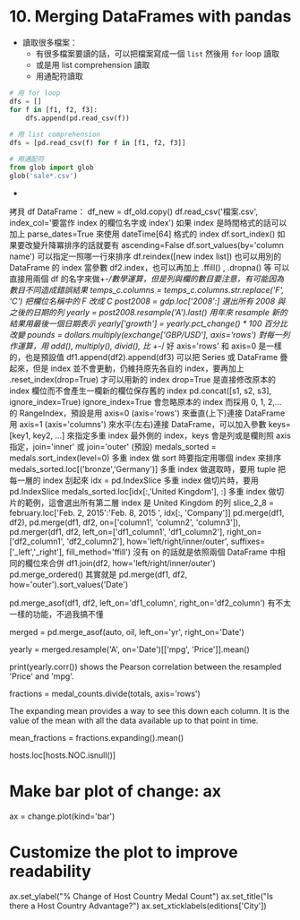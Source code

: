 # 10. Merging DataFrames with pandas
* 讀取很多檔案：
  * 有很多檔案要讀的話，可以把檔案寫成一個 `list` 然後用 `for` loop 讀取
  * 或是用 list comprehension 讀取
  * 用通配符讀取
```python
# 用 for loop
dfs = []
for f in [f1, f2, f3]:
    dfs.append(pd.read_csv(f))
    
# 用 list comprehension
dfs = [pd.read_csv(f) for f in [f1, f2, f3]]

# 用通配符
from glob import glob
glob('sale*.csv')
```

* 
拷貝 df DataFrame： df_new = df_old.copy()
df.read_csv('檔案.csv', index_col='要當作 index 的欄位名字或 index') 如果 index 是時間格式的話可以加上 parse_dates=True 來使用 dateTime[64] 格式的 index
df.sort_index() 如果要改變升降冪排序的話就要有 ascending=False
df.sort_values(by='column name') 可以指定一照哪一行來排序
df.reindex([new index list]) 也可以用別的 DataFrame 的 index 當參數 df2.index，也可以再加上 .ffill() , .dropna() 等
可以直接用兩個 df 的名字來做+-*/數學運算，但是列與欄的數目要注意，有可能因為數目不同造成錯誤結果
temps_c.columns = temps_c.columns.str.replace('F', 'C') 把欄位名稱中的 F 改成 C
post2008 = gdp.loc['2008':] 選出所有 2008 與之後的日期的列
yearly = post2008.resample('A').last() 用年來 resample 新的結果用最後一個日期表示
yearly['growth'] = yearly.pct_change() * 100 百分比改變
pounds = dollars.multiply(exchange['GBP/USD'], axis='rows') 對每一列作運算，用 add(), multiply(), divid(), 比 +-*/ 好 axis='rows' 和 axis=0 是一樣的，也是預設值
df1.append(df2).append(df3) 可以把 Series 或 DataFrame 疊起來，但是 index 並不會更動，仍維持原先各自的 index，要再加上 .reset_index(drop=True) 才可以用新的 index drop=True 是直接修改原本的 index 欄位而不會產生一欄新的欄位保存舊的 index
pd.concat([s1, s2, s3], ignore_index=True) ignore_index=True 會忽略原本的 index 而採用 0, 1, 2,... 的 RangeIndex，預設是用 axis=0 (axis='rows') 來垂直(上下)連接 DataFrame 用 axis=1 (axis='columns') 來水平(左右)連接 DataFrame，可以加入參數 keys=[key1, key2, ...] 來指定多重 index 最外側的 index，keys 會是列或是欄則照 axis 指定，join='inner' 或 join='outer' (預設)
medals_sorted = medals.sort_index(level=0) 多重 index 做 sort 時要指定用哪個 index 來排序
medals_sorted.loc[('bronze','Germany')] 多重 index 做選取時，要用 tuple 把每一層的 index 刮起來
idx = pd.IndexSlice 多重 index 做切片時，要用 pd.IndexSlice
medals_sorted.loc[idx[:,'United Kingdom'], :] 多重 index 做切片的範例，這會選出所有第二層 index 是 United Kingdom 的列
slice_2_8 = february.loc['Feb. 2, 2015':'Feb. 8, 2015 ', idx[:, 'Company']]
pd.merge(df1, df2), pd.merge(df1, df2, on=['column1', 'column2', 'column3']), pd.merger(df1, df2, left_on=['df1_column1', 'df1_column2'], right_on=['df2_column1', 'df2_column2'], how='left/right/inner/outer', suffixes=['_left','_right'], fill_method='ffill') 沒有 on 的話就是依照兩個 DataFrame 中相同的欄位來合併
df1.join(df2, how='left/right/inner/outer')
pd.merge_ordered() 其實就是 pd.merge(df1, df2, how='outer').sort_values('Date')

pd.merge_asof(df1, df2, left_on='df1_column', right_on='df2_column') 有不太一樣的功能，不過我搞不懂

merged = pd.merge_asof(auto, oil, left_on='yr', right_on='Date')

yearly = merged.resample('A', on='Date')[['mpg', 'Price']].mean()

print(yearly.corr()) shows the Pearson correlation between the resampled 'Price' and 'mpg'.

fractions = medal_counts.divide(totals, axis='rows')

The expanding mean provides a way to see this down each column. It is the value of the mean with all the data available up to that point in time.

mean_fractions = fractions.expanding().mean()

hosts.loc[hosts.NOC.isnull()]

# Make bar plot of change: ax
ax = change.plot(kind='bar')

# Customize the plot to improve readability
ax.set_ylabel("% Change of Host Country Medal Count")
ax.set_title("Is there a Host Country Advantage?")
ax.set_xticklabels(editions['City'])
